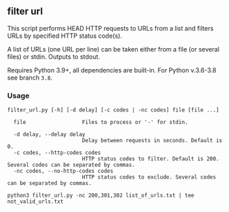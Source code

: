 ## filter url

This script performs HEAD HTTP requests to URLs from a list and filters URLs by specified HTTP status code(s).

A list of URLs (one URL per line) can be taken either from a file (or several files) or stdin. Outputs to stdout.

Requires Python 3.9+, all dependencies are built-in.
For Python v.3.6-3.8 see branch `3.8`.

### Usage

```
filter_url.py [-h] [-d delay] [-c codes | -nc codes] file [file ...]

  file                  Files to process or '-' for stdin.

  -d delay, --delay delay
                        Delay between requests in seconds. Default is 0.
  -c codes, --http-codes codes
                        HTTP status codes to filter. Default is 200. Several codes can be separated by commas.
  -nc codes, --no-http-codes codes
                        HTTP status codes to exclude. Several codes can be separated by commas.
```

```
python3 filter_url.py -nc 200,301,302 list_of_urls.txt | tee not_valid_urls.txt
```
